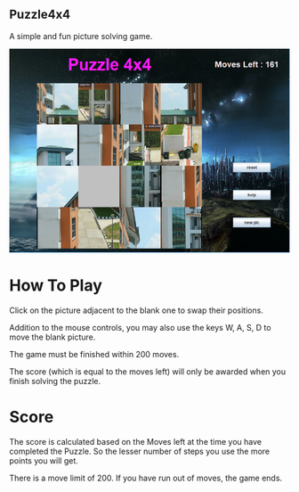 ## Puzzle4x4
A simple and fun picture solving game.

![Screenshot](/assets/screenshot1.png?raw=true )

# How To Play

Click on the picture adjacent to the blank one to swap their positions.

Addition to the mouse controls, you may also use the keys W, A, S, D to move the blank picture.

The game must be finished within 200 moves.

The score (which is equal to the moves left) will only be awarded when you finish solving the puzzle.

# Score
The score is calculated based on the Moves left at the time you have completed the Puzzle.
So the lesser number of steps you use the more points you will get.

There is a move limit of 200. If you have run out of moves, the game ends.
